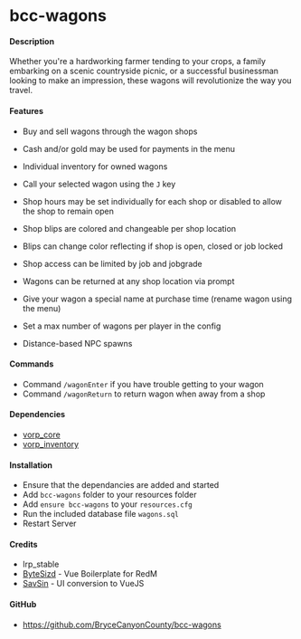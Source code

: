 # bcc-wagons

#### Description

Whether you're a hardworking farmer tending to your crops, a family embarking on a scenic countryside picnic, or a successful businessman looking to make an impression, these wagons will revolutionize the way you travel.

#### Features

- Buy and sell wagons through the wagon shops
- Cash and/or gold may be used for payments in the menu
- Individual inventory for owned wagons
- Call your selected wagon using the `J` key
- Shop hours may be set individually for each shop or disabled to allow the shop to remain open
- Shop blips are colored and changeable per shop location
- Blips can change color reflecting if shop is open, closed or job locked
- Shop access can be limited by job and jobgrade
- Wagons can be returned at any shop location via prompt
- Give your wagon a special name at purchase time (rename wagon using the menu)
- Set a max number of wagons per player in the config

- Distance-based NPC spawns

#### Commands
- Command `/wagonEnter` if you have trouble getting to your wagon
- Command `/wagonReturn` to return wagon when away from a shop

#### Dependencies

- [vorp_core](https://github.com/VORPCORE/vorp-core-lua)
- [vorp_inventory](https://github.com/VORPCORE/vorp_inventory-lua)

#### Installation

- Ensure that the dependancies are added and started
- Add `bcc-wagons` folder to your resources folder
- Add `ensure bcc-wagons` to your `resources.cfg`
- Run the included database file `wagons.sql`
- Restart Server

#### Credits
- lrp_stable
- [ByteSizd](https://github.com/AndrewR3K) - Vue Boilerplate for RedM
- [SavSin](https://github.com/DavFount) - UI conversion to VueJS

#### GitHub
- https://github.com/BryceCanyonCounty/bcc-wagons
